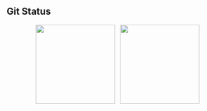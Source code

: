 
## Git Status
<div align="center" href="https://github.com/maikonhenriqu9">
    <img loading="lazy" height="180em" src="https://github-readme-stats.vercel.app/api?username=idiotmoose&show_icons=true&theme=tokyonight&count_private=true"/>
    &nbsp;
    <img loading="lazy" height="180em" src="https://github-readme-stats.vercel.app/api/top-langs/?username=idiotmoose&hide_progress=true&theme=tokyonight"/>    
</div>

